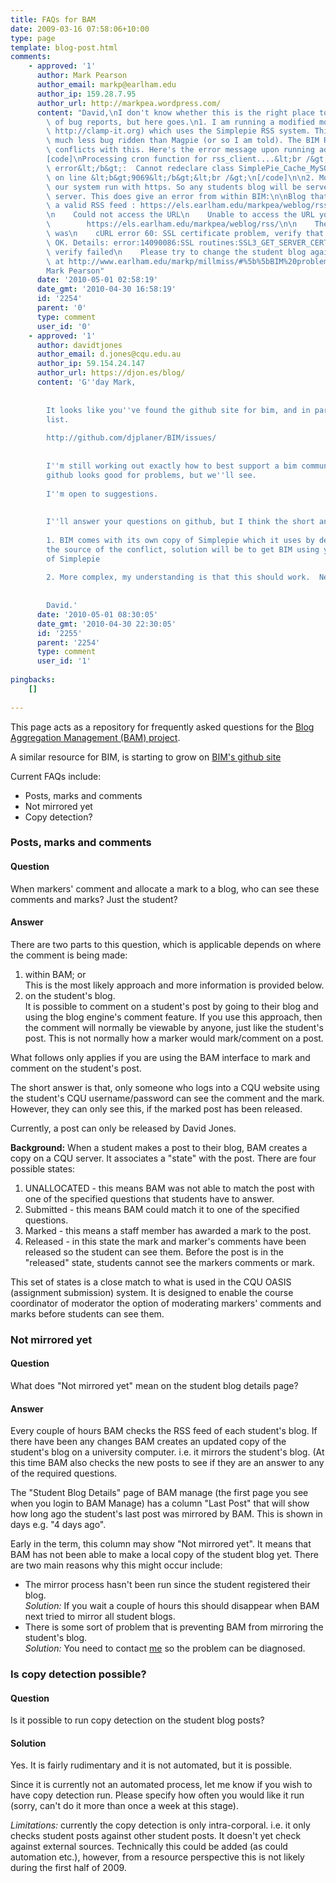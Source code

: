 ```yaml
---
title: FAQs for BAM
date: 2009-03-16 07:58:06+10:00
type: page
template: blog-post.html
comments:
    - approved: '1'
      author: Mark Pearson
      author_email: markp@earlham.edu
      author_ip: 159.28.7.95
      author_url: http://markpea.wordpress.com/
      content: "David,\nI don't know whether this is the right place to leave a couple\
        \ of bug reports, but here goes.\n1. I am running a modified moodle 1.9.7 (by\
        \ http://clamp-it.org) which uses the Simplepie RSS system. This is apparently\
        \ much less bug ridden than Magpie (or so I am told). The BIM RSS system severely\
        \ conflicts with this. Here's the error message upon running admin/cron.php:\n\
        [code]\nProcessing cron function for rss_client....&lt;br /&gt;\n&lt;b&gt;Fatal\
        \ error&lt;/b&gt;:  Cannot redeclare class SimplePie_Cache_MySQL in &lt;b&gt;/usr/home/markp/public_html/clamp-LAE/lib/simplepie_1.2/simplepie.inc&lt;/b&gt;\
        \ on line &lt;b&gt;9069&lt;/b&gt;&lt;br /&gt;\n[/code]\n\n2. Most if not all of\
        \ our system run with https. So any students blog will be served from a secure\
        \ server. This does give an error from within BIM:\n\nBlog that I know generates\
        \ a valid RSS feed : https://els.earlham.edu/markpea/weblog/rss/\nGet this error:\n\
        \n    Could not access the URL\n    Unable to access the URL you provided\n\n\
        \        https://els.earlham.edu/markpea/weblog/rss/\n\n    The error created\
        \ was\n    cURL error 60: SSL certificate problem, verify that the CA cert is\
        \ OK. Details: error:14090086:SSL routines:SSL3_GET_SERVER_CERTIFICATE:certificate\
        \ verify failed\n    Please try to change the student blog again.\n\nMore details\
        \ at http://www.earlham.edu/markp/millmiss/#%5b%5bBIM%20problems%5d%5d\n\nCheers\n\
        Mark Pearson"
      date: '2010-05-01 02:58:19'
      date_gmt: '2010-04-30 16:58:19'
      id: '2254'
      parent: '0'
      type: comment
      user_id: '0'
    - approved: '1'
      author: davidtjones
      author_email: d.jones@cqu.edu.au
      author_ip: 59.154.24.147
      author_url: https://djon.es/blog/
      content: 'G''day Mark,
    
    
        It looks like you''ve found the github site for bim, and in particular it''s issues
        list.
    
        http://github.com/djplaner/BIM/issues/
    
    
        I''m still working out exactly how to best support a bim community, I do think
        github looks good for problems, but we''ll see.
    
        I''m open to suggestions.
    
    
        I''ll answer your questions on github, but I think the short answers are
    
        1. BIM comes with its own copy of Simplepie which it uses by default.  That''s
        the source of the conflict, solution will be to get BIM using your sites version
        of Simplepie
    
        2. More complex, my understanding is that this should work.  Need to investigate.
    
    
        David.'
      date: '2010-05-01 08:30:05'
      date_gmt: '2010-04-30 22:30:05'
      id: '2255'
      parent: '2254'
      type: comment
      user_id: '1'
    
pingbacks:
    []
    
---
```

This page acts as a repository for frequently asked questions for the [Blog Aggregation Management (BAM) project](/blog2/research/bam-blog-aggregation-management/).

A similar resource for BIM, is starting to grow on [BIM's github site](http://wiki.github.com/djplaner/BIM/)

Current FAQs include:

- Posts, marks and comments
- Not mirrored yet
- Copy detection?

### Posts, marks and comments

#### Question

When markers' comment and allocate a mark to a blog, who can see these comments and marks? Just the student?

#### Answer

There are two parts to this question, which is applicable depends on where the comment is being made:

1. within BAM; or  
    This is the most likely approach and more information is provided below.
2. on the student's blog.  
    It is possible to comment on a student's post by going to their blog and using the blog engine's comment feature. If you use this approach, then the comment will normally be viewable by anyone, just like the student's post. This is not normally how a marker would mark/comment on a post.

What follows only applies if you are using the BAM interface to mark and comment on the student's post.

The short answer is that, only someone who logs into a CQU website using the student's CQU username/password can see the comment and the mark. However, they can only see this, if the marked post has been released.

Currently, a post can only be released by David Jones.

**Background:** When a student makes a post to their blog, BAM creates a copy on a CQU server. It associates a "state" with the post. There are four possible states:

1. UNALLOCATED - this means BAM was not able to match the post with one of the specified questions that students have to answer.
2. Submitted - this means BAM could match it to one of the specified questions.
3. Marked - this means a staff member has awarded a mark to the post.
4. Released - in this state the mark and marker's comments have been released so the student can see them. Before the post is in the "released" state, students cannot see the markers comments or mark.

This set of states is a close match to what is used in the CQU OASIS (assignment submission) system. It is designed to enable the course coordinator of moderator the option of moderating markers' comments and marks before students can see them.

### Not mirrored yet

#### Question

What does "Not mirrored yet" mean on the student blog details page?

#### Answer

Every couple of hours BAM checks the RSS feed of each student's blog. If there have been any changes BAM creates an updated copy of the student's blog on a university computer. i.e. it mirrors the student's blog. (At this time BAM also checks the new posts to see if they are an answer to any of the required questions.

The "Student Blog Details" page of BAM manage (the first page you see when you login to BAM Manage) has a column "Last Post" that will show how long ago the student's last post was mirrored by BAM. This is shown in days e.g. "4 days ago".

Early in the term, this column may show "Not mirrored yet". It means that BAM has not been able to make a local copy of the student blog yet. There are two main reasons why this might occur include:

- The mirror process hasn't been run since the student registered their blog.  
    _Solution:_ If you wait a couple of hours this should disappear when BAM next tried to mirror all student blogs.
- There is some sort of problem that is preventing BAM from mirroring the student's blog.  
    _Solution:_ You need to contact [me](mailto:d.jones@cqu.edu.au) so the problem can be diagnosed.

### Is copy detection possible?

#### Question

Is it possible to run copy detection on the student blog posts?

#### Solution

Yes. It is fairly rudimentary and it is not automated, but it is possible.

Since it is currently not an automated process, let me know if you wish to have copy detection run. Please specify how often you would like it run (sorry, can't do it more than once a week at this stage).

_Limitations:_ currently the copy detection is only intra-corporal. i.e. it only checks student posts against other student posts. It doesn't yet check against external sources. Technically this could be added (as could automation etc.), however, from a resource perspective this is not likely during the first half of 2009.